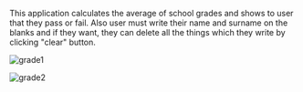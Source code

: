 This application calculates the average of school grades and shows to user that they pass or fail. Also user must write their name and surname on the blanks and if they want, they can delete all the things which they write by clicking "clear" button.

![grade1](https://user-images.githubusercontent.com/90522558/133945131-9fb9b793-2436-438a-ada1-db627c084118.jpg)

![grade2](https://user-images.githubusercontent.com/90522558/133945160-1749ff3f-ec2d-40d6-95b3-02ad159464a3.jpg)
